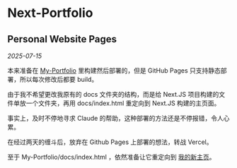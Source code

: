 # Next-Portfolio

## Personal Website Pages

*2025-07-15*

本来准备在 [My-Portfolio](https://github.com/mdfcsC/My-Portfolio) 里构建然后部署的，但是 GitHub Pages 只支持静态部署，所以每次修改后都要 build。

由于我不希望更改我原有的 docs 文件夹的结构，而是给 Next.JS 项目构建的文件单放一个文件夹，再用 docs/index.html 重定向到 Next.JS 构建的主页面。

事实上，及时不停地寻求 Claude 的帮助，这种部署的方法还是不停报错，令人心累。

在经过两天的缠斗后，放弃在 Github Pages 上部署的想法，转战 Vercel。

至于 My-Portfolio/docs/index.html ，依然准备让它重定向到 [我的新主页](https://mdfcsc-next-portfolio.vercel.app/)。
